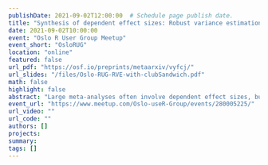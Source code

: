 ```yaml
---
publishDate: 2021-09-02T12:00:00  # Schedule page publish date.
title: "Synthesis of dependent effect sizes: Robust variance estimation with clubSandwich"
date: 2021-09-02T10:00:00
event: "Oslo R User Group Meetup"
event_short: "OsloRUG"
location: "online"
featured: false
url_pdf: "https://osf.io/preprints/metaarxiv/vyfcj/"
url_slides: "/files/Oslo-RUG-RVE-with-clubSandwich.pdf"
math: false
highlight: false
abstract: "Large meta-analyses often involve dependent effect sizes, but where the exact form of the dependence is unknown. Meta-analysis with robust variance estimation handles this problem through specification of a working model for the dependence, which need not be correct. However, the two currently available working models are limited to each describing a single type of dependence. James will demonstrate a workflow for implementing an expanded set of working models by combining the metafor and clubSandwich R packages."
event_url: "https://www.meetup.com/Oslo-useR-Group/events/280005225/"
url_video: ""
url_code: ""
authors: []
projects: 
summary: 
tags: []
---
```

